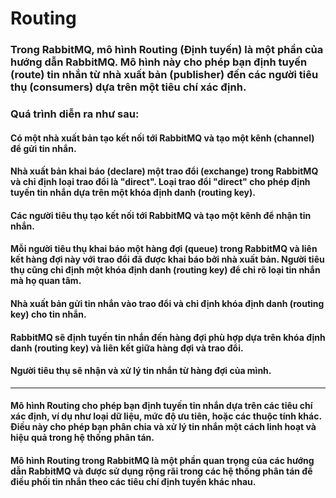 # Routing
### Trong RabbitMQ, mô hình Routing (Định tuyến) là một phần của hướng dẫn RabbitMQ. Mô hình này cho phép bạn định tuyến (route) tin nhắn từ nhà xuất bản (publisher) đến các người tiêu thụ (consumers) dựa trên một tiêu chí xác định.

### Quá trình diễn ra như sau:

#### Có một nhà xuất bản tạo kết nối tới RabbitMQ và tạo một kênh (channel) để gửi tin nhắn.
#### Nhà xuất bản khai báo (declare) một trao đổi (exchange) trong RabbitMQ và chỉ định loại trao đổi là "direct". Loại trao đổi "direct" cho phép định tuyến tin nhắn dựa trên một khóa định danh (routing key).
#### Các người tiêu thụ tạo kết nối tới RabbitMQ và tạo một kênh để nhận tin nhắn.
#### Mỗi người tiêu thụ khai báo một hàng đợi (queue) trong RabbitMQ và liên kết hàng đợi này với trao đổi đã được khai báo bởi nhà xuất bản. Người tiêu thụ cũng chỉ định một khóa định danh (routing key) để chỉ rõ loại tin nhắn mà họ quan tâm.
#### Nhà xuất bản gửi tin nhắn vào trao đổi và chỉ định khóa định danh (routing key) cho tin nhắn.
#### RabbitMQ sẽ định tuyến tin nhắn đến hàng đợi phù hợp dựa trên khóa định danh (routing key) và liên kết giữa hàng đợi và trao đổi.
#### Người tiêu thụ sẽ nhận và xử lý tin nhắn từ hàng đợi của mình.

---

#### Mô hình Routing cho phép bạn định tuyến tin nhắn dựa trên các tiêu chí xác định, ví dụ như loại dữ liệu, mức độ ưu tiên, hoặc các thuộc tính khác. Điều này cho phép bạn phân chia và xử lý tin nhắn một cách linh hoạt và hiệu quả trong hệ thống phân tán.

#### Mô hình Routing trong RabbitMQ là một phần quan trọng của các hướng dẫn RabbitMQ và được sử dụng rộng rãi trong các hệ thống phân tán để điều phối tin nhắn theo các tiêu chí định tuyến khác nhau.